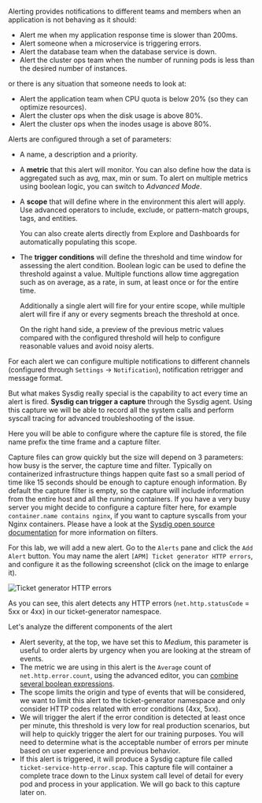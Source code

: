 Alerting provides notifications to different teams and members when an application is not behaving as it should:

- Alert me when my application response time is slower than 200ms.
- Alert someone when a microservice is triggering errors.
- Alert the database team when the database service is down.
- Alert the cluster ops team when the number of running pods is less than the desired number of instances.

or there is any situation that someone needs to look at:

- Alert the application team when CPU quota is below 20% (so they can optimize resources).
- Alert the cluster ops when the disk usage is above 80%.
- Alert the cluster ops when the inodes usage is above 80%.

Alerts are configured through a set of parameters:

- A name, a description and a priority.
- A **metric** that this alert will monitor. You can also define how the data is aggregated such as avg, max, min or sum. To alert on multiple metrics using boolean logic, you can switch to _Advanced Mode_.
- A **scope** that will define where in the environment this alert will apply. Use advanced operators to include, exclude, or pattern-match groups, tags, and entities.
  
  You can also create alerts directly from Explore and Dashboards for automatically populating this scope.
- The **trigger conditions** will define the threshold and time window for assessing the alert condition. Boolean logic can be used to define the threshold against a value. Multiple functions allow time aggregation such as on average, as a rate, in sum, at least once or for the entire time.
  
  Additionally a single alert will fire for your entire scope, while multiple alert will fire if any or every segments breach the threshold at once.
  
  On the right hand side, a preview of the previous metric values compared with the configured threshold will help to configure reasonable values and avoid noisy alerts.

For each alert we can configure multiple notifications to different channels (configured through `Settings` → `Notification`), notification retrigger and message format.

But what makes Sysdig really special is the capability to act every time an alert is fired. **Sysdig can trigger a capture** through the Sysdig agent. Using this capture we will be able to record all the system calls and perform syscall tracing for advanced troubleshooting of the issue.

Here you will be able to configure where the capture file is stored, the file name prefix the time frame and a capture filter.

Capture files can grow quickly but the size will depend on 3 parameters: how busy is the server, the capture time and filter. Typically on containerized infrastructure things happen quite fast so a small period of time like 15 seconds should be enough to capture enough information. By default the capture filter is empty, so the capture will include information from the entire host and all the running containers. If you have a very busy server you might decide to configure a capture filter here, for example `container.name contains nginx`, if you want to capture syscalls from your Nginx containers. Please have a look at the [Sysdig open source documentation](https://github.com/draios/sysdig/wiki/sysdig-user-guide) for more information on filters.

For this lab, we will add a new alert.  Go to the `Alerts` pane and click the `Add Alert` button.
You may name the alert `[APM] Ticket generator HTTP errors`, and configure it as the following screenshot (click on the image to enlarge it).

![Ticket generator HTTP errors](/sysdig/scenarios/monitor-lab05/assets/image09.png)

As you can see, this alert detects any HTTP errors (`net.http.statusCode` = 5xx or 4xx) in our ticket-generator namespace.

Let's analyze the different components of the alert

- Alert severity, at the top, we have set this to _Medium_, this parameter is useful to order alerts by urgency when you are looking at the stream of events.
- The metric we are using in this alert is the `Average` count of `net.http.error.count`, using the advanced editor, you can [combine several boolean expressions](https://sysdigdocs.atlassian.net/wiki/spaces/Monitor/pages/205324292/Alerts#Alerts-AdvancedAlertThresholds).
- The scope limits the origin and type of events that will be considered, we want to limit this alert to the ticket-generator namespace and only consider HTTP codes related with error conditions (4xx, 5xx).
- We will trigger the alert if the error condition is detected at least once per minute, this threshold is very low for real production scenarios, but will help to quickly trigger the alert for our training purposes. You will need to determine what is the acceptable number of errors per minute based on user experience and previous behavior.
- If this alert is triggered, it will produce a Sysdig capture file called `ticket-service-http-error.scap`. This capture file will container a complete trace down to the Linux system call level of detail for every pod and process in your application. We will go back to this capture later on.